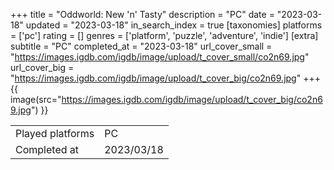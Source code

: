 +++
title = "Oddworld: New 'n' Tasty"
description = "PC"
date = "2023-03-18"
updated = "2023-03-18"
in_search_index = true
[taxonomies]
platforms = ['pc']
rating = []
genres = ['platform', 'puzzle', 'adventure', 'indie']
[extra]
subtitle = "PC"
completed_at = "2023-03-18"
url_cover_small = "https://images.igdb.com/igdb/image/upload/t_cover_small/co2n69.jpg"
url_cover_big = "https://images.igdb.com/igdb/image/upload/t_cover_big/co2n69.jpg"
+++
{{ image(src="https://images.igdb.com/igdb/image/upload/t_cover_big/co2n69.jpg") }}

|              |            |
| ------------ | ---------- |
| Played platforms    | PC |
| Completed at | 2023/03/18 |

